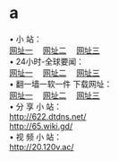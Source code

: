 # a
&#8226; 小 站：<br />
<a href="http://622.dtdns.net/" target="_blank">网址一</a>
　<a href="http://65.wiki.gd/" target="_blank">网址二</a>
　<a href="http://20.120v.ac/" target="_blank">网址三</a>
　<br />
&#8226; 24小时-全球要闻：<br /> 
<a href="http://622.dtdns.net/read/go/n1.html" target="_blank">网址一</a>
　<a href="http://65.wiki.gd/read/go/n1.html" target="_blank">网址二</a>
　<a href="http://20.120v.ac/read/go/n1.html" target="_blank">网址三</a>
　<br />
&#8226; 翻一墙一软一件 下载网址：<br /> 
<a href="http://622.dtdns.net/read/go/f1.html" target="_blank">网址一</a>
　<a href="http://65.wiki.gd/read/go/f2.html" target="_blank">网址二</a>
　<a href="http://20.120v.ac/read/go/f3.html" target="_blank">网址三</a>
<br />
&#8226; 分 享 小 站：<br />
<a href="http://622.dtdns.net/" target="_blank">http://622.dtdns.net/</a><br />
<a href="http://65.wiki.gd/" target="_blank">http://65.wiki.gd/</a><br />
&#8226; 视 频 小 站：<br />
<a href="http://20.120v.ac/" target="_blank">http://20.120v.ac/</a><br />
